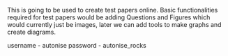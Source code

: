 This is going to be used to create test papers online. Basic functionalities required for test papers would be adding Questions and Figures which would currently just be images, later we can add tools to make graphs and create diagrams.

username - autonise
password - autonise_rocks